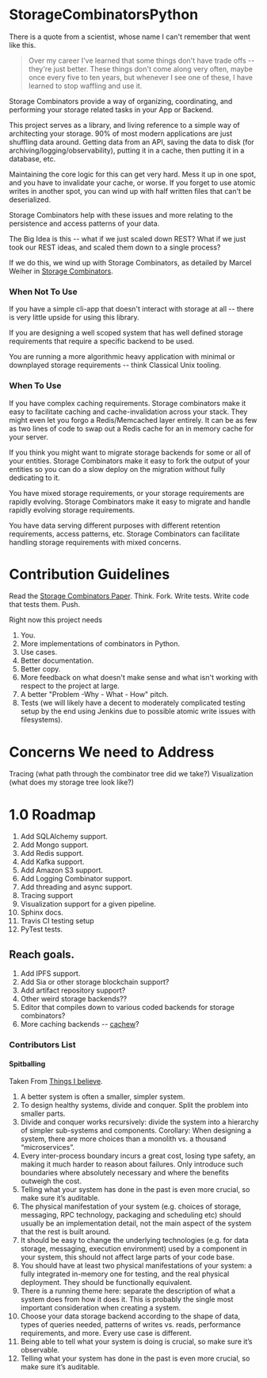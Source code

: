 # StorageCombinatorsPython
There is a quote from a scientist, whose name I can't remember that went like this.
> Over my career I've learned that some things don't have trade offs -- they're just better.
> These things don't come along very often, maybe once every five to ten years, but whenever I see one of these, I have learned to stop waffling and use it.

Storage Combinators provide a way of organizing, coordinating, and performing your storage related tasks in your App or Backend.

This project serves as a library, and living reference to a simple way of architecting your storage.
90% of most modern applications are just shuffling data around.
Getting data from an API, saving the data to disk (for archiving/logging/observability), putting it in a cache, then putting it in a database, etc.

Maintaining the core logic for this can get very hard.
Mess it up in one spot, and you have to invalidate your cache, or worse.
If you forget to use atomic writes in another spot, you can wind up with half written files that can't be deserialized.

Storage Combinators help with these issues and more relating to the persistence and access patterns of your data.

The Big Idea is this -- what if we just scaled down REST?
What if we just took our REST ideas, and scaled them down to a single process?

If we do this, we wind up with Storage Combinators, as detailed by Marcel Weiher in [Storage Combinators](https://www.hpi.uni-potsdam.de/hirschfeld/publications/media/WeiherHirschfeld_2019_StorageCombinators_AcmDL_Preprint.pdf).

### When Not To Use

If you have a simple cli-app that doesn't interact with storage at all -- there is very little upside for using this library.

If you are designing a well scoped system that has well defined storage requirements that require a specific backend to be used.

You are running a more algorithmic heavy application with minimal or downplayed storage requirements -- think Classical Unix tooling.

### When To Use

If you have complex caching requirements.  Storage combinators make it easy to facilitate caching and cache-invalidation across your stack.  They might even let you forgo a Redis/Memcached layer entirely.  It can be as few as two lines of code to swap out a Redis cache for an in memory cache for your server.

If you think you might want to migrate storage backends for some or all of your entities.  Storage Combinators make it easy to fork the output of your entities so you can do a slow deploy on the migration without fully dedicating to it.

You have mixed storage requirements, or your storage requirements are rapidly evolving.  Storage Combinators make it easy to migrate and handle rapidly evolving storage requirements.

You have data serving different purposes with different retention requirements, access patterns, etc.  Storage Combinators can facilitate handling storage requirements with mixed concerns.

# Contribution Guidelines
Read the [Storage Combinators Paper](https://www.hpi.uni-potsdam.de/hirschfeld/publications/media/WeiherHirschfeld_2019_StorageCombinators_AcmDL_Preprint.pdf).
Think.
Fork.
Write tests.
Write code that tests them.
Push.

Right now this project needs
1. You.
2. More implementations of combinators in Python.
3. Use cases.
4. Better documentation.
5. Better copy.
6. More feedback on what doesn't make sense and what isn't working with respect to the project at large.
7. A better "Problem -Why - What - How" pitch.
8. Tests (we will likely have a decent to moderately complicated testing setup by the end using Jenkins due to possible atomic write issues with filesystems).

# Concerns We need to Address
Tracing (what path through the combinator tree did we take?)
Visualization (what does my storage tree look like?)

# 1.0 Roadmap
1. Add SQLAlchemy support.
2. Add Mongo support.
3. Add Redis support.
4. Add Kafka support.
5. Add Amazon S3 support.
6. Add Logging Combinator support.
7. Add threading and async support.
8. Tracing support
9. Visualization support for a given pipeline.
10. Sphinx docs.
11. Travis CI testing setup
12. PyTest tests.

## Reach goals.
1. Add IPFS support.
2. Add Sia or other storage blockchain support?
3. Add artifact repository support?
4. Other weird storage backends??
5. Editor that compiles down to various coded backends for storage combinators?
6. More caching backends -- [cachew](https://github.com/karlicoss/cachew)?

### Contributors List


#### Spitballing
Taken From [Things I believe](https://gist.github.com/stettix/5bb2d99e50fdbbd15dd9622837d14e2b).
1. A better system is often a smaller, simpler system.
2. To design healthy systems, divide and conquer. Split the problem into smaller parts.
3. Divide and conquer works recursively: divide the system into a hierarchy of simpler sub-systems and components.
   Corollary: When designing a system, there are more choices than a monolith vs. a thousand “microservices”.
4. Every inter-process boundary incurs a great cost, losing type safety, an making it much harder to reason about failures. Only introduce such boundaries where absolutely necessary and where the benefits outweigh the cost.
5. Telling what your system has done in the past is even more crucial, so make sure it’s auditable.
6. The physical manifestation of your system (e.g. choices of storage, messaging, RPC technology, packaging and scheduling etc) should usually be an implementation detail, not the main aspect of the system that the rest is built around.
7. It should be easy to change the underlying technologies (e.g. for data storage, messaging, execution environment) used by a component in your system, this should not affect large parts of your code base.
8. You should have at least two physical manifestations of your system: a fully integrated in-memory one for testing, and the real physical deployment. They should be functionally equivalent.
9. There is a running theme here: separate the description of what a system does from how it does it. This is probably the single most important consideration when creating a system.
10. Choose your data storage backend according to the shape of data, types of queries needed, patterns of writes vs. reads, performance requirements, and more. Every use case is different.
11. Being able to tell what your system is doing is crucial, so make sure it’s observable.
12. Telling what your system has done in the past is even more crucial, so make sure it’s auditable.
